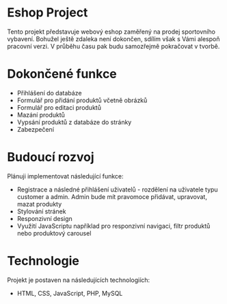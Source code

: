 # Eshop Project

Tento projekt představuje webový eshop zaměřený na prodej sportovního vybavení. Bohužel ještě zdaleka není dokončen, sdílím však s Vámi alespoň pracovní verzi. V průběhu času pak budu samozřejmě pokračovat v tvorbě.

# Dokončené funkce

- Přihlášení do databáze
- Formulář pro přidání produktů včetně obrázků
- Formulář pro editaci produktů
- Mazání produktů
- Vypsání produktů z databáze do stránky
- Zabezpečení

# Budoucí rozvoj

Plánuji implementovat následující funkce:

- Registrace a následné přihlášení uživatelů - rozdělení na uživatele typu customer a admin. Admin bude mít pravomoce přidávat, upravovat, mazat produkty
- Stylování stránek
- Responzivní design 
- Využití JavaScriptu například pro responzivní navigaci, filtr produktů nebo produktový carousel

# Technologie

Projekt je postaven na následujících technologiích:

- HTML, CSS, JavaScript, PHP, MySQL
